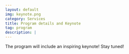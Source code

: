 ```yaml
---
layout: default
img: keynote.png
category: Services
title: Program details and Keynote
tag: program
description: |
---
```

  The program will include an inspiring keynote!  Stay tuned!

